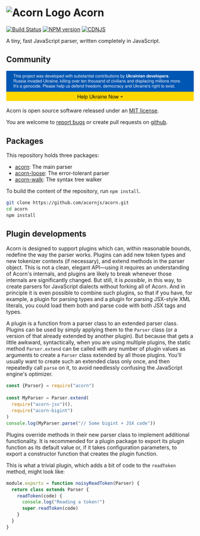 # <img src="https://raw.githubusercontent.com/acornjs/acorn/refs/heads/master/logo.svg" alt="Acorn Logo" width="100"> Acorn

[![Build Status](https://github.com/acornjs/acorn/workflows/ci/badge.svg)](https://github.com/acornjs/acorn/actions)
[![NPM version](https://img.shields.io/npm/v/acorn.svg)](https://www.npmjs.com/package/acorn)
[![CDNJS](https://img.shields.io/cdnjs/v/acorn.svg)](https://cdnjs.com/libraries/acorn)  

A tiny, fast JavaScript parser, written completely in JavaScript.

## Community

<a href="https://stand-with-ukraine.pp.ua/"><img src="https://raw.githubusercontent.com/vshymanskyy/StandWithUkraine/main/banner-direct.svg" width="800"></a>

Acorn is open source software released under an
[MIT license](https://github.com/acornjs/acorn/blob/master/acorn/LICENSE).

You are welcome to
[report bugs](https://github.com/acornjs/acorn/issues) or create pull
requests on [github](https://github.com/acornjs/acorn).

## Packages

This repository holds three packages:

 - [acorn](https://github.com/acornjs/acorn/tree/master/acorn/): The
   main parser
 - [acorn-loose](https://github.com/acornjs/acorn/tree/master/acorn-loose/): The
   error-tolerant parser
 - [acorn-walk](https://github.com/acornjs/acorn/tree/master/acorn-walk/): The
   syntax tree walker

To build the content of the repository, run `npm install`.

```sh
git clone https://github.com/acornjs/acorn.git
cd acorn
npm install
```

## Plugin developments

Acorn is designed to support plugins which can, within reasonable
bounds, redefine the way the parser works. Plugins can add new token
types and new tokenizer contexts (if necessary), and extend methods in
the parser object. This is not a clean, elegant API—using it requires
an understanding of Acorn's internals, and plugins are likely to break
whenever those internals are significantly changed. But still, it is
_possible_, in this way, to create parsers for JavaScript dialects
without forking all of Acorn. And in principle it is even possible to
combine such plugins, so that if you have, for example, a plugin for
parsing types and a plugin for parsing JSX-style XML literals, you
could load them both and parse code with both JSX tags and types.

A plugin is a function from a parser class to an extended parser
class. Plugins can be used by simply applying them to the `Parser`
class (or a version of that already extended by another plugin). But
because that gets a little awkward, syntactically, when you are using
multiple plugins, the static method `Parser.extend` can be called with
any number of plugin values as arguments to create a `Parser` class
extended by all those plugins. You'll usually want to create such an
extended class only once, and then repeatedly call `parse` on it, to
avoid needlessly confusing the JavaScript engine's optimizer.

```javascript
const {Parser} = require("acorn")

const MyParser = Parser.extend(
  require("acorn-jsx")(),
  require("acorn-bigint")
)
console.log(MyParser.parse("// Some bigint + JSX code"))
```

Plugins override methods in their new parser class to implement
additional functionality. It is recommended for a plugin package to
export its plugin function as its default value or, if it takes
configuration parameters, to export a constructor function that
creates the plugin function.

This is what a trivial plugin, which adds a bit of code to the
`readToken` method, might look like:

```javascript
module.exports = function noisyReadToken(Parser) {
  return class extends Parser {
    readToken(code) {
      console.log("Reading a token!")
      super.readToken(code)
    }
  }
}
```
